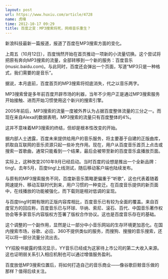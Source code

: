 ```yaml
---
layout: post
url: https://www.huxiu.com/article/4728
name: 虎嗅
time: 2012-10-17 09:29
title: 百度之变：MP3搜索将死，网络音乐重生？
---
```

新浪科技最新一篇报道，报道了百度在MP3搜索方面的变化。

上周五（10月12日），百度悄然开始在首页推动一项新的小流量切换。这个尝试将把原有奔向MP3搜索的流量，全部转移到一个新的服务：百度音乐(music.baidu.com)。与此同时，百度还会弹出一个页面，写道“MP3只是一种格式，我们需要的是音乐”。

据说，本月底前，百度首页的MP3搜索将彻底消失，代之以音乐两字。

MP3搜索曾是多年前百度开辟市场的利器，当年不少用户正是通过MP3搜索服务开始接触、进而开始习惯使用这个新兴的搜索引擎。

2005年前后，MP3搜索的流量一度被外界认为占据百度整体流量的三分之一。而现在来自Alexa的数据表明，MP3搜索的流量只有百度整体的4%。

这并不意味着MP3搜索的终结，但却是根本性改变的开始。

据内部人士透露，百度未来提供给用户的音乐服务，将主要基于自建的正版曲库，抓取自互联网的音乐资源只起一些补充作用。现在，用户从百度音乐首页上点击或搜索一首歌曲，通常只能看到一个结果，最后会被带至新的百度音乐盒播放页面。

实际上，这种改变2010年9月已经启动。当时百度的设想是推出一个全新品牌：ting!。去年5月，百度ting!上线测试，随后移动客户端也陆续发布。

与原有的MP3搜索服务不同，百度新音乐策略更偏重于“听歌”，这也代表着随着网速提升、移动互联时代到来，用户习惯的一种变迁。在百度音乐提供的新页面中，在线播放的功能被强化，而下载则是相对低调的呈现。

与百度ting!时期有限的正版内容库相比，百度音乐已有较为全面的覆盖。来自百度官方的回应称，百度音乐已与环球、华纳、索尼、滚石、百代、中国音乐著作权协会等多家音乐内容版权方签署了版权合作协议。这也是百度音乐存在的基础。

这个调整的一个副作用，显然是让一部分中小音乐网站的生存环境更加恶化。在国内搜索市场，谷歌、必应、360不提供类似的服务，而搜狗、搜搜的音乐搜索，还可以将一部分流量分流出去。

YY招股书披露的情况显示，YY音乐已经成为这家待上市公司的第二大收入来源。这也证明弱关系引入相应机制也可以通过增值服务盈利。

百度放低MP3搜索位置后，将如何打造自己的音乐商业——像谷歌巨鲸音乐做的那样？值得后续关注。

